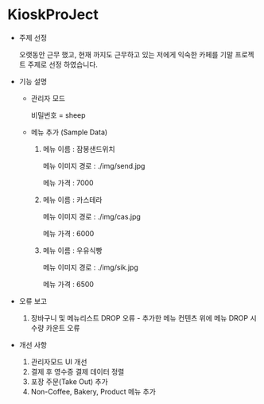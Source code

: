# KioskProJect

- 주제 선정

  오랫동안 근무 했고, 현재 까지도 근무하고 있는 저에게 익숙한 카페를 기말 프로젝트 주제로 선정 하였습니다.

- 기능 설명
  - 관리자 모드
  
       비밀번호 = sheep
  
  - 메뉴 추가 (Sample Data)
    
    1. 
       메뉴 이름 : 잠봉샌드위치
    
       메뉴 이미지 경로 : ./img/send.jpg
    
       메뉴 가격 : 7000
    
    2. 
       메뉴 이름 : 카스테라
    
       메뉴 이미지 경로 : ./img/cas.jpg
    
       메뉴 가격 : 6000
    
    3. 
       메뉴 이름 : 우유식빵
    
       메뉴 이미지 경로 : ./img/sik.jpg
    
       메뉴 가격 : 6500
  
- 오류 보고
  1. 장바구니 및 메뉴리스트 DROP 오류 - 추가한 메뉴 컨텐츠 위에 메뉴 DROP 시 수량 카운트 오류

- 개선 사항
  1. 관리자모드 UI 개선
  2. 결제 후 영수증 결제 데이터 정렬
  3. 포장 주문(Take Out) 추가
  4. Non-Coffee, Bakery, Product 메뉴 추가
